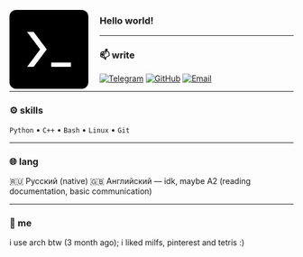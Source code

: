 <p align="left">
  <img src="terminal_icon.jpg" alt="me" width="140" align="left" style="border-radius: 12px; margin-right: 20px;">
</p>

### Hello world!

---

### 📫 write
[![Telegram](https://img.shields.io/badge/Telegram-26A5E4?logo=telegram&logoColor=fff)](https://t.me/pozich)
[![GitHub](https://img.shields.io/badge/GitHub-000?logo=github&logoColor=fff)](https://github.com/pzch)
[![Email](https://img.shields.io/badge/Mail-D14836?logo=gmail&logoColor=fff)](mailto:you@example.com)

---

### ⚙️ skills
`Python` • `С++` • `Bash` • `Linux` • `Git` 

---

### 🌐 lang
🇷🇺 Русский (native)
🇬🇧 Английский — idk, maybe A2 (reading documentation, basic communication)  

---

### 🧩 me
i use arch btw (3 month ago);
i liked milfs, pinterest and tetris :) 
